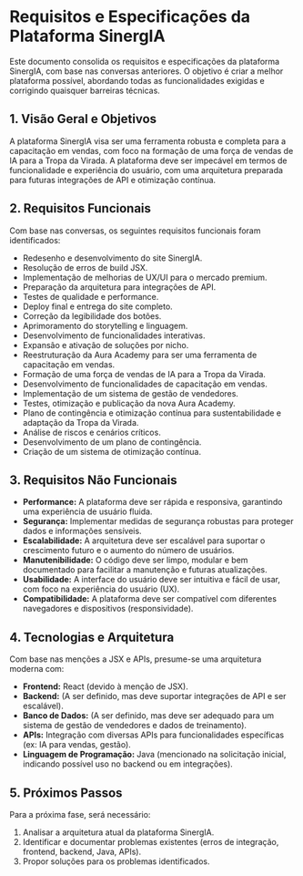 # Requisitos e Especificações da Plataforma SinergIA

Este documento consolida os requisitos e especificações da plataforma SinergIA, com base nas conversas anteriores. O objetivo é criar a melhor plataforma possível, abordando todas as funcionalidades exigidas e corrigindo quaisquer barreiras técnicas.

## 1. Visão Geral e Objetivos

A plataforma SinergIA visa ser uma ferramenta robusta e completa para a capacitação em vendas, com foco na formação de uma força de vendas de IA para a Tropa da Virada. A plataforma deve ser impecável em termos de funcionalidade e experiência do usuário, com uma arquitetura preparada para futuras integrações de API e otimização contínua.

## 2. Requisitos Funcionais

Com base nas conversas, os seguintes requisitos funcionais foram identificados:




- Redesenho e desenvolvimento do site SinergIA.
- Resolução de erros de build JSX.
- Implementação de melhorias de UX/UI para o mercado premium.
- Preparação da arquitetura para integrações de API.
- Testes de qualidade e performance.
- Deploy final e entrega do site completo.
- Correção da legibilidade dos botões.
- Aprimoramento do storytelling e linguagem.
- Desenvolvimento de funcionalidades interativas.
- Expansão e ativação de soluções por nicho.
- Reestruturação da Aura Academy para ser uma ferramenta de capacitação em vendas.
- Formação de uma força de vendas de IA para a Tropa da Virada.
- Desenvolvimento de funcionalidades de capacitação em vendas.
- Implementação de um sistema de gestão de vendedores.
- Testes, otimização e publicação da nova Aura Academy.
- Plano de contingência e otimização contínua para sustentabilidade e adaptação da Tropa da Virada.
- Análise de riscos e cenários críticos.
- Desenvolvimento de um plano de contingência.
- Criação de um sistema de otimização contínua.

## 3. Requisitos Não Funcionais

- **Performance:** A plataforma deve ser rápida e responsiva, garantindo uma experiência de usuário fluida.
- **Segurança:** Implementar medidas de segurança robustas para proteger dados e informações sensíveis.
- **Escalabilidade:** A arquitetura deve ser escalável para suportar o crescimento futuro e o aumento do número de usuários.
- **Manutenibilidade:** O código deve ser limpo, modular e bem documentado para facilitar a manutenção e futuras atualizações.
- **Usabilidade:** A interface do usuário deve ser intuitiva e fácil de usar, com foco na experiência do usuário (UX).
- **Compatibilidade:** A plataforma deve ser compatível com diferentes navegadores e dispositivos (responsividade).

## 4. Tecnologias e Arquitetura

Com base nas menções a JSX e APIs, presume-se uma arquitetura moderna com:

- **Frontend:** React (devido à menção de JSX).
- **Backend:** (A ser definido, mas deve suportar integrações de API e ser escalável).
- **Banco de Dados:** (A ser definido, mas deve ser adequado para um sistema de gestão de vendedores e dados de treinamento).
- **APIs:** Integração com diversas APIs para funcionalidades específicas (ex: IA para vendas, gestão).
- **Linguagem de Programação:** Java (mencionado na solicitação inicial, indicando possível uso no backend ou em integrações).

## 5. Próximos Passos

Para a próxima fase, será necessário:

1.  Analisar a arquitetura atual da plataforma SinergIA.
2.  Identificar e documentar problemas existentes (erros de integração, frontend, backend, Java, APIs).
3.  Propor soluções para os problemas identificados.




